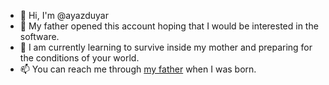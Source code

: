 - 👋 Hi, I'm @ayazduyar
- 👀 My father opened this account hoping that I would be interested in the software.
- 🌱 I am currently learning to survive inside my mother and preparing for the conditions of your world.
- 📫 You can reach me through [my father](https://github.com/yusufduyar) when I was born.

<!---
ayazduyar/ayazduyar is a ✨ special ✨ repository because its `README.md` (this file) appears on your GitHub profile.
You can click the Preview link to take a look at your changes.
--->
